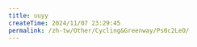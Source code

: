 ```yaml
---
title: uuyy
createTime: 2024/11/07 23:29:45
permalink: /zh-tw/Other/Cycling&Greenway/Ps0c2LeO/
---
```


